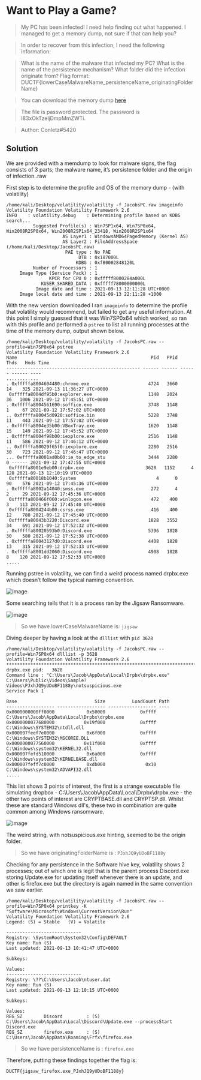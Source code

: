# Want to Play a Game?

>My PC has been infected! I need help finding out what happened. I managed to get a memory dump, not sure if that can help you?

>In order to recover from this infection, I need the following information:

>What is the name of the malware that infected my PC?
>What is the name of the persistence mechanism?
>What folder did the infection originate from?
>Flag format: DUCTF{lowerCaseMalwareName_persistenceName_originatingFolderName}

>You can download the memory dump [here](https://mirror.aarnet.edu.au/pub/DownUnderCTF/JacobsPC.7z)

>The file is password protected. The password is I83xOkTzeljDmpMmZWTi.

>Author: Conletz#5420

 ## Solution
 
 We are provided with a memdump to look for malware signs, the flag consists of 3 parts; the malware name, it’s persistence folder and the origin of infection..raw

First step is to determine the profile and OS of the memory dump - (with volatility)

```
/home/kali/Desktop/volatility/volatility -f JacobsPC.raw imageinfo                                   
Volatility Foundation Volatility Framework 2.6
INFO    : volatility.debug    : Determining profile based on KDBG search...
          Suggested Profile(s) : Win7SP1x64, Win7SP0x64, Win2008R2SP0x64, Win2008R2SP1x64_23418, Win2008R2SP1x64
                     AS Layer1 : WindowsAMD64PagedMemory (Kernel AS)
                     AS Layer2 : FileAddressSpace (/home/kali/Desktop/JacobsPC.raw)
                      PAE type : No PAE
                           DTB : 0x187000L
                          KDBG : 0xf80002848120L
          Number of Processors : 1
     Image Type (Service Pack) : 1
                KPCR for CPU 0 : 0xfffff8000284a000L
             KUSER_SHARED_DATA : 0xfffff78000000000L
           Image date and time : 2021-09-13 12:11:28 UTC+0000
     Image local date and time : 2021-09-13 22:11:28 +1000

```

With the new version downloaded I ran `imageinfo` to determine the profile that volatility would recommend, but failed to get any useful information. At this point I simply guessed that it was  Win7SP0x64 which worked, so ran with this profile and performed a `pstree` to list all running processes at the time of the memory dump, output shown below.

```
/home/kali/Desktop/volatility/volatility -f JacobsPC.raw --profile=Win7SP0x64 pstree 
Volatility Foundation Volatility Framework 2.6
Name                                                  Pid   PPid   Thds   Hnds Time
-------------------------------------------------- ------ ------ ------ ------ ----
............
. 0xfffffa8004604480:chrome.exe                      4724   3660     14    325 2021-09-13 11:36:27 UTC+0000
 0xfffffa8004df95b0:explorer.exe                     1148   2024     36   1006 2021-09-12 17:45:51 UTC+0000
. 0xfffffa8004561690:soffice.exe                     3748   1148      1     67 2021-09-12 17:57:02 UTC+0000
.. 0xfffffa80045d0920:soffice.bin                    5228   3748     11    443 2021-09-12 17:57:02 UTC+0000
. 0xfffffa8004e35b00:VBoxTray.exe                    1620   1148     15    149 2021-09-12 17:45:52 UTC+0000
. 0xfffffa8004f98b00:iexplore.exe                    2516   1148     11    586 2021-09-12 17:46:12 UTC+0000
.. 0xfffffa80029f65f0:iexplore.exe                   2280   2516     30    723 2021-09-12 17:46:47 UTC+0000
... 0xfffffa8001ad0b00:ie_to_edge_stu                3444   2280      0 ------ 2021-09-12 17:47:55 UTC+0000
 0xfffffa8001e9eb00:drpbx.exe                       3628   1152      4    128 2021-09-13 12:10:19 UTC+0000
 0xfffffa80018b1040:System                              4      0     90    576 2021-09-12 17:45:36 UTC+0000
. 0xfffffa8002a14040:smss.exe                         272      4      2     29 2021-09-12 17:45:36 UTC+0000
 0xfffffa800466f060:winlogon.exe                      472    400      3    113 2021-09-12 17:45:40 UTC+0000
 0xfffffa8004244b00:csrss.exe                         416    400     12    780 2021-09-12 17:45:40 UTC+0000
 0xfffffa80043b3220:Discord.exe                      1828   3552     34    691 2021-09-12 17:52:32 UTC+0000
. 0xfffffa80020593b0:Discord.exe                     5396   1828     30    580 2021-09-12 17:52:38 UTC+0000
. 0xfffffa80043127d0:Discord.exe                     4408   1828     13    315 2021-09-12 17:52:33 UTC+0000
. 0xfffffa8001dd2060:Discord.exe                     4908   1828      8    120 2021-09-12 17:52:33 UTC+0000
.....
```

Running pstree in volatility, we can find a weird process named drpbx.exe which doesn’t follow the typical naming convention.

![image](https://user-images.githubusercontent.com/62060867/134973963-48e73616-f7dc-414c-af94-86bbcd6621d7.png)

Some searching tells that it is a process ran by the Jigsaw Ransomware.

![image](https://user-images.githubusercontent.com/62060867/134975007-918f40db-095f-4cdb-93e0-516b927a0ec0.png)

> So we have lowerCaseMalwareName is: `jigsaw`

Diving deeper by having a look at the `dlllist` with `pid 3628`

```
/home/kali/Desktop/volatility/volatility -f JacobsPC.raw --profile=Win7SP0x64 dlllist -p 3628
Volatility Foundation Volatility Framework 2.6
************************************************************************
drpbx.exe pid:   3628
Command line : "C:\Users\Jacob\AppData\Local\Drpbx\drpbx.exe" C:\Users\Public\Videos\Sample?Videos\PJxhJQ9yUDoBF1188y\notsuspicious.exe
Service Pack 1

Base                             Size          LoadCount Path
------------------ ------------------ ------------------ ----
0x0000000000ff0000            0x50000             0xffff C:\Users\Jacob\AppData\Local\Drpbx\drpbx.exe
0x0000000077680000           0x19f000             0xffff C:\Windows\SYSTEM32\ntdll.dll
0x000007feef7e0000            0x6f000             0xffff C:\Windows\SYSTEM32\MSCOREE.DLL
0x0000000077560000           0x11f000             0xffff C:\Windows\system32\KERNEL32.dll
0x000007fefd510000            0x6a000             0xffff C:\Windows\system32\KERNELBASE.dll
0x000007feff7c0000            0xdb000               0x10 C:\Windows\system32\ADVAPI32.dll
.....
```
This list shows 3 points of interest, the first is a strange executable file simulating dropbox - C:\Users\Jacob\AppData\Local\Drpbx\drpbx.exe - the other two points of interest are CRYPTBASE.dll and CRYPTSP.dll. Whilst these are standard Windows dll's, these two in combination are quite common among Windows ransomware.

![image](https://user-images.githubusercontent.com/62060867/134976032-5faebf1b-36f7-4233-90b2-31cea0e46799.png)

The weird string, with notsuspicious.exe hinting, seemed to be the origin folder.

> So we have originatingFolderName is : `PJxhJQ9yUDoBF1188y`

Checking for any persistence in the Software hive key, volatility shows 2 processes; out of which one is legit that is the parent process Discord.exe storing Update.exe for updating itself whenever there is an update, and other is firefox.exe but the directory is again named in the same convention we saw earlier.

```
/home/kali/Desktop/volatility/volatility -f JacobsPC.raw --profile=Win7SP0x64 printkey -K "Software\Microsoft\Windows\CurrentVersion\Run"
Volatility Foundation Volatility Framework 2.6
Legend: (S) = Stable   (V) = Volatile

----------------------------
Registry: \SystemRoot\System32\Config\DEFAULT
Key name: Run (S)
Last updated: 2021-09-13 10:41:47 UTC+0000

Subkeys:

Values:
----------------------------
Registry: \??\C:\Users\Jacob\ntuser.dat
Key name: Run (S)
Last updated: 2021-09-13 12:10:15 UTC+0000

Subkeys:

Values:
REG_SZ        Discord         : (S) C:\Users\Jacob\AppData\Local\Discord\Update.exe --processStart Discord.exe
REG_SZ        firefox.exe     : (S) C:\Users\Jacob\AppData\Roaming\Frfx\firefox.exe

```

> So we have persistenceName is : `firefox.exe`

Therefore, putting these findings together the flag is:

```
DUCTF{jigsaw_firefox.exe_PJxhJQ9yUDoBF1188y}
```










